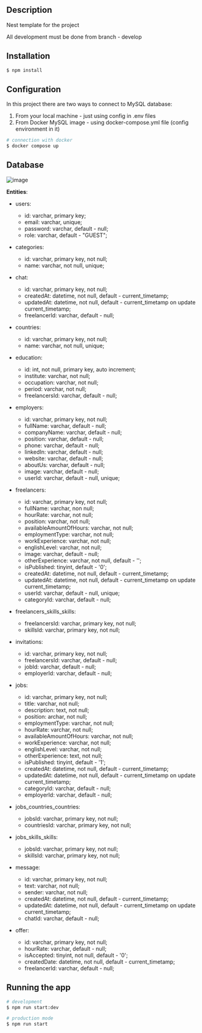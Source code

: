 ## Description

Nest template for the project

All development must be done from branch - develop

## Installation

```bash
$ npm install
```

## Configuration

In this project there are two ways to connect to MySQL database:

1. From your local machine - just using config in .env files
2. From Docker MySQL image - using docker-compose.yml file (config environment in it)

```bash
# connection with docker
$ docker compose up
```

## Database 

![image](https://user-images.githubusercontent.com/93491902/213924105-8fea848c-8bf7-4226-a1f4-407c97817483.png)


**Entities**: 

* users:
  * id: varchar, primary key;
  * email: varchar, unique;
  * password: varchar, default - null;
  * role: varchar, default - "GUEST";

* categories:
  * id: varchar, primary key, not null;
  * name: varchar, not null, unique;
  
* chat:
  * id: varchar, primary key, not null;
  * createdAt: datetime, not null, default - current_timetamp;
  * updatedAt: datetime, not null, default - current_timetamp on update current_timetamp;
  * freelancerId: varchar, default - null;

* countries:
  * id: varchar, primary key, not null;
  * name: varchar, not null, unique;
 
* education:
  * id: int, not null, primary key, auto increment;
  * institute: varchar, not null;
  * occupation: varchar, not null;
  * period: varchar, not null;
  * freelancersId: varchar, default - null;

* employers: 
  * id: varchar, primary key, not null;
  * fullName: varchar, default - null;
  * companyName: varchar, default - null;
  * position: varchar, default - null;
  * phone: varchar, default - null;
  * linkedIn: varchar, default - null;
  * website: varchar, default - null;
  * aboutUs: varchar, default - null;
  * image: varchar, default - null;
  * userId: varchar, default - null, unique;

* freelancers:
  * id: varchar, primary key, not null;
  * fullName: varchar, non null;
  * hourRate: varchar, not null;
  * position: varchar, not null;
  * availableAmountOfHours: varchar, not null;
  * employmentType: varchar, not null;
  * workExperience: varchar, not null;
  * englishLevel: varchar, not null;
  * image: varchar, default - null;
  * otherExperience: varchar, not null, default - '';
  * isPublished: tinyint, default - '0';
  * createdAt: datetime, not null, default - current_timetamp;
  * updatedAt: datetime, not null, default - current_timetamp on update current_timetamp;
  * userId: varchar, default - null, unique;
  * categoryId: varchar, default - null;

* freelancers_skills_skills:
  * freelancersId: varchar, primary key, not null;
  * skillsId: varchar, primary key, not null;

* invitations:
  * id: varchar, primary key, not null;
  * freelancersId: varchar, default - null;
  * jobId: varchar, default - null;
  * employerId: varchar, default - null;

* jobs: 
  * id: varchar, primary key, not null;
  * title: varchar, not null;
  * description: text, not null;
  * position: archar, not null;
  * employmentType: varchar, not null;
  * hourRate: varchar, not null;
  * availableAmountOfHours: varchar, not null;
  * workExperience: varchar, not null;
  * englishLevel: varchar, not null;
  * otherExperience: text, not null;
  * isPublished: tinyint, default - '1';
  * createdAt: datetime, not null, default - current_timetamp;
  * updatedAt: datetime, not null, default - current_timetamp on update current_timetamp;
  * categoryId: varchar, default - null;
  * employerId: varchar, default - null;

* jobs_countries_countries:
  * jobsId: varchar, primary key, not null;
  * countriesId: varchar, primary key, not null;

* jobs_skills_skills:
  * jobsId: varchar, primary key, not null;
  * skillsId: varchar, primary key, not null;

* message: 
  * id: varchar, primary key, not null;
  * text: varchar, not null;
  * sender: varchar, not null;
  * createdAt: datetime, not null, default - current_timetamp;
  * updatedAt: datetime, not null, default - current_timetamp on update current_timetamp;
  * chatId: varchar, default - null;

* offer:
  * id: varchar, primary key, not null;
  * hourRate: varchar, default - null;
  * isAccepted: tinyint, not null, default - '0';
  * createdDate: datetime, not null, default - current_timetamp;
  * freelancerId: varchar, default - null; 


## Running the app

```bash
# development
$ npm run start:dev

# production mode
$ npm run start
```

